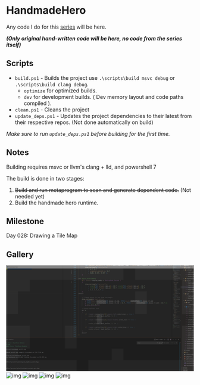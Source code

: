 # HandmadeHero

Any code I do for this [series](https://handmadehero.org) will be here.  

***(Only original hand-written code will be here, no code from the series itself)***

## Scripts

* `build.ps1` - Builds the project use `.\scripts\build msvc debug` or `.\scripts\build clang debug`.
  * `optimize` for optimized builds.
  * `dev` for development builds. ( Dev memory layout and code paths compiled ).
* `clean.ps1` - Cleans the project
* `update_deps.ps1` - Updates the project dependencies to their latest from their respective repos. (Not done automatically on build)

*Make sure to run `update_deps.ps1` before building for the first time.*

## Notes

Building requires msvc or llvm's clang + lld, and powershell 7

The build is done in two stages:

1. ~~Build and run metaprogram to scan and generate dependent code.~~ (Not needed yet)
2. Build the handmade hero runtime.

## Milestone

Day 028: Drawing a Tile Map

## Gallery

![img](docs/imgs/handmade_win32_2023-10-01_20-22-20.gif)
![img](docs/imgs/Code_2023-09-28_15-14-53.gif)
![img](https://files.catbox.moe/ruv97s.gif)
![img](https://files.catbox.moe/9zau4s.png)
![img](https://files.catbox.moe/b7ifa8.png)
